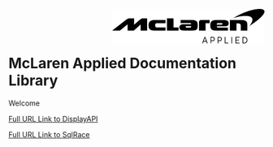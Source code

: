 <img src="/images/malogo.png" width="300" align="right" /><br><br><br>

# McLaren Applied Documentation Library
Welcome

[Full URL Link to DisplayAPI](https://mat-docs.github.io/Atlas.DisplayAPI.Documentation/)


[Full URL Link to SqlRace](https://mat-docs.github.io/Atlas.SQLRaceAPI.Documentation/)